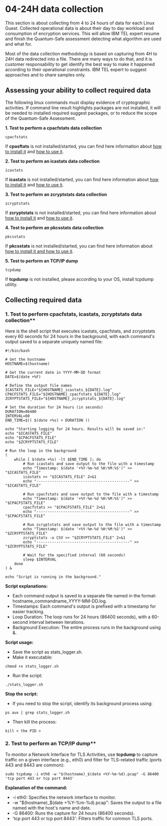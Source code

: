 # 04-24H data collection
This section is about collecting from 4 to 24 hours of data for each Linux Guest. Collected operational data is about their day to day workload and consumption of encryption services. This will allow IBM TEL expert resume and finish the Quantum-Safe assessment detecting what algorithm are used and what for.

Most of the data collection methodology is based on capturing from 4H to 24H data redirected into a file. There are many ways to do that, and it is customer responsability to get identify the best way to make it happened according to their operational constraints. IBM TEL expert to suggest approaches and to share samples only.

## Assessing your ability to collect required data

The following linux commands must display evidence of cryptographic activities. If command line result highlights packages are not installed, it will be needed to installed required suggest packages, or to reduce the scope of the Quantum-Safe Assessment.

**1. Test to perform a cpacfstats data collection**
```
cpacfstats
```
If **cpasftats** is not installed/started, you can find here information about [how to install it](https://www.ibm.com/docs/en/linux-on-systems?topic=reference-commands-linuxonibm-z) and [how to use it](https://www.ibm.com/docs/en/linux-on-systems?topic=c-cpacfstats-2).


**2. Test to  perform an icastats data collection**
```
icastats
```
If **icastats** is not installed/started, you can find here information about [how to install it](https://www.ibm.com/docs/en/linux-on-systems?topic=libica-installing-from-distribution-packages) and [how to use it](https://www.ibm.com/docs/en/linux-on-systems?topic=tools-icastats).

**3. Test to  perform an zcryptstats data collection**
```
zcryptstats
```
If **zcryptstats** is not installed/started, you can find here information about [how to install it](https://www.ibm.com/docs/en/linux-on-systems?topic=r-commands-linuxonibm-z) and [how to use it](https://www.ibm.com/docs/en/linux-on-systems?topic=clz-zcryptstats).


**4. Test to  perform an pkcsstats data collection**
```
pkcsstats
```
If **pkcsstats** is not installed/started, you can find here information about [how to install it and how to use it](https://www.ibm.com/docs/en/linux-on-systems?topic=tools-pkcsstats).


**5. Test to perform an TCP/IP dump**
```
tcpdump
```
If **tcpdump** is not installed, please according to your OS, install tcpdump utility.

## Collecting required data

### 1. Test to perform cpacfstats, icastats, zcryptstats data collection**
Here is the shell script that executes icastats, cpacfstats, and zcryptstats every 60 seconds for 24 hours in the background, with each command's output saved to a separate uniquely named file:
```
#!/bin/bash

# Get the hostname
HOSTNAME=$(hostname)

# Get the current date in YYYY-MM-DD format
DATE=$(date +%F)

# Define the output file names
ICASTATS_FILE="${HOSTNAME}_icastats_${DATE}.log"
CPACFSTATS_FILE="${HOSTNAME}_cpacfstats_${DATE}.log"
ZCRYPTSTATS_FILE="${HOSTNAME}_zcryptstats_${DATE}.log"

# Set the duration for 24 hours (in seconds)
DURATION=86400
INTERVAL=60
END_TIME=$(( $(date +%s) + DURATION ))

echo "Starting logging for 24 hours. Results will be saved in:"
echo "$ICASTATS_FILE"
echo "$CPACFSTATS_FILE"
echo "$ZCRYPTSTATS_FILE"

# Run the loop in the background
(
    while [ $(date +%s) -lt $END_TIME ]; do
        # Run icastats and save output to the file with a timestamp
        echo "Timestamp: $(date '+%Y-%m-%d %H:%M:%S')" >> "$ICASTATS_FILE"
        icastats >> "$ICASTATS_FILE" 2>&1
        echo "------------------------------------------" >> "$ICASTATS_FILE"

        # Run cpacfstats and save output to the file with a timestamp
        echo "Timestamp: $(date '+%Y-%m-%d %H:%M:%S')" >> "$CPACFSTATS_FILE"
        cpacfstats >> "$CPACFSTATS_FILE" 2>&1
        echo "------------------------------------------" >> "$CPACFSTATS_FILE"

        # Run zcryptstats and save output to the file with a timestamp
        echo "Timestamp: $(date '+%Y-%m-%d %H:%M:%S')" >> "$ZCRYPTSTATS_FILE"
        zcryptstats -o CSV >> "$ZCRYPTSTATS_FILE" 2>&1
        echo "------------------------------------------" >> "$ZCRYPTSTATS_FILE"

        # Wait for the specified interval (60 seconds)
        sleep $INTERVAL
    done
) &

echo "Script is running in the background."

```

**Script explanations:**
* Each command output is saved to a separate file named in the format: hostname_commandname_YYYY-MM-DD.log.
* Timestamps: Each command's output is prefixed with a timestamp for easier tracking.
* Loop Duration: The loop runs for 24 hours (86400 seconds), with a 60-second interval between iterations.
* Background Execution: The entire process runs in the background using &.

**Script usage:**
* Save the script as stats_logger.sh.
* Make it executable:
```
chmod +x stats_logger.sh
```
* Run the script:
```
./stats_logger.sh
```

**Stop the script:**
* If you need to stop the script, identify its background process using:
```
ps aux | grep stats_logger.sh
```
* Then kill the process:
```
kill < the PID >
```

### 2. Test to perform an TCP/IP dump**

To monitor a Network Interface for TLS Activities, use **tcpdump** to capture traffic on a given interface (e.g., eth0) and filter for TLS-related traffic (ports 443 and 8443 are common):
```
sudo tcpdump -i eth0 -w "$(hostname)_$(date +%Y-%m-%d).pcap" -G 86400 'tcp port 443 or tcp port 8443'
```

**Explanation of the command:**
* -i eth0: Specifies the network interface to monitor.
* -w "$(hostname)_$(date +%Y-%m-%d).pcap": Saves the output to a file named with the host's name and date.
* -G 86400: Runs the capture for 24 hours (86400 seconds).
* 'tcp port 443 or tcp port 8443': Filters traffic for common TLS ports.
